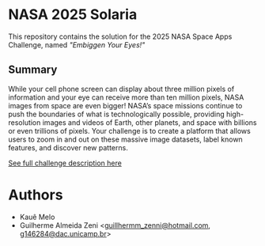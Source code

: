 # NASA 2025 Solaria

This repository contains the solution for the 2025 NASA Space Apps Challenge, named *"Embiggen Your Eyes!"*

## Summary

While your cell phone screen can display about three million pixels of information and your eye can receive more than ten million pixels, NASA images from space are even bigger! NASA’s space missions continue to push the boundaries of what is technologically possible, providing high-resolution images and videos of Earth, other planets, and space with billions or even trillions of pixels. Your challenge is to create a platform that allows users to zoom in and out on these massive image datasets, label known features, and discover new patterns.

[See full challenge description here](https://www.spaceappschallenge.org/2025/challenges/embiggen-your-eyes/)


# Authors

- Kauê Melo <kauemelo01>
- Guilherme Almeida Zeni <guillhermm_zenni@hotmail.com, g146284@dac.unicamp.br>